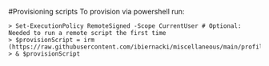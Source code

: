 #Provisioning scripts
To provision via powershell run:
``` 
> Set-ExecutionPolicy RemoteSigned -Scope CurrentUser # Optional: Needed to run a remote script the first time
> $provisionScript = irm (https://raw.githubusercontent.com/ibiernacki/miscellaneous/main/profile/pwsh/provision.ps1
> & $provisionScript
```
